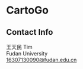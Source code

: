 # CartoGo
## Contact Info
王天民 Tim  
Fudan University  
[16307130090@fudan.edu.cn](mailto:16307130090@fudan.edu.cn)  


